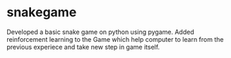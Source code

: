 # snakegame
Developed a basic snake game on python using pygame.
Added reinforcement learning to the Game which help computer to learn from the previous experiece and take new step in game itself.
